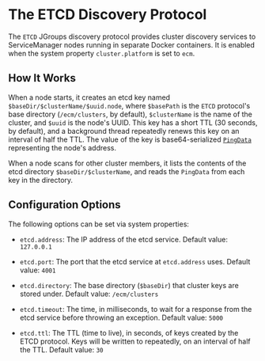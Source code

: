 # The ETCD Discovery Protocol

The `ETCD` JGroups discovery protocol provides cluster discovery services to ServiceManager nodes running in separate Docker containers. It is enabled when the system property `cluster.platform` is set to `ecm`.

## How It Works

When a node starts, it creates an etcd key named `$baseDir/$clusterName/$uuid.node`, where `$basePath` is the `ETCD` protocol's base directory (`/ecm/clusters`, by default), `$clusterName` is the name of the cluster, and `$uuid` is the node's UUID. This key has a short TTL (30 seconds, by default), and a background thread repeatedly renews this key on an interval of half the TTL. The value of the key is base64-serialized [`PingData`](http://www.jgroups.org/javadoc/org/jgroups/protocols/PingData.html) representing the node's address.

When a node scans for other cluster members, it lists the contents of the etcd directory `$baseDir/$clusterName`, and reads the `PingData` from each key in the directory.

## Configuration Options

The following options can be set via system properties:

- `etcd.address`: The IP address of the etcd service. Default value: `127.0.0.1`

- `etcd.port`: The port that the etcd service at `etcd.address` uses. Default value: `4001`

- `etcd.directory`: The base directory (`$baseDir`) that cluster keys are stored under. Default value: `/ecm/clusters`

- `etcd.timeout`: The time, in milliseconds, to wait for a response from the etcd service before throwing an exception. Default value: `5000`

- `etcd.ttl`: The TTL (time to live), in seconds, of keys created by the ETCD protocol. Keys will be written to repeatedly, on an interval of half the TTL. Default value: `30`